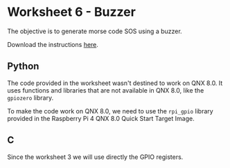 # Worksheet 6 - Buzzer

The objective is to generate morse code SOS using a buzzer.

Download the instructions [here](https://github.com/CamJam-EduKit/EduKit1/raw/master/CamJam%20EduKit%201%20-%20GPIO%20Zero/CamJam%20EduKit%201%20%20-%20Worksheet%206%20(Pico)%20-%20Buzzer.pdf).

## Python

The code provided in the worksheet wasn't destined to work on QNX 8.0. It uses functions and libraries that are not available in QNX 8.0, like the ```gpiozero``` library.

To make the code work on QNX 8.0, we need to use the ```rpi_gpio``` library provided in the Raspberry Pi 4 QNX 8.0 Quick Start Target Image.

## C

Since the worksheet 3 we will use directly the GPIO registers.